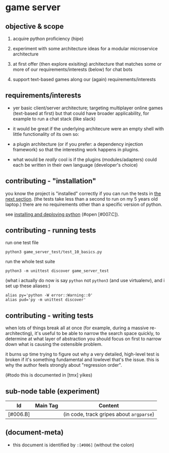 # game server

## objective & scope

  1. acquire python proficiency (hipe)

  1. experiment with some architecture ideas for
     a modular microservice architecture

  1. at first offer (then explore exisiting) architecture
     that matches some or more of our requirements/interests (below)
     for chat bots

  1. support text-based games along our (again) requirements/interests




## requirements/interests

   - yer basic client/server architecture; targeting multiplayer online
     games (text-based at first) but that could have broader applicability,
     for example to run a chat stack (like slack)

   - it would be great if the underlying architecure were an empty shell
     with little functionality of its own so:

   - a plugin architecture (or if you prefer: a dependency injection
     framework) so that the interesting work happens in plugins.

   - what would be *really* cool is if the plugins (modules/adapters)
     could each be written in their own language (developer's choice)




## contributing - "installation"

you know the project is "installed" correctly if you can run the tests
in [the next section](#running-tests). (the tests take less than a second
to run on my 5 years old laptop.) there are no requirements other than
a specific version of python.

see [installing and deploying python](../README.md#018) (#open [#007.C]).




## <a name='running-tests'></a>contributing - running tests

run one test file

    python3 game_server_test/test_10_basics.py


run the whole test suite

    python3 -m unittest discover game_server_test


(what i actually do now is say `python` not `python3` (and use
virtualenv), and i set up these aliases:)

    alias py='python -W error::Warning::0'
    alias pud='py -m unittest discover'




## <a name="regression-order">contributing - writing tests

when lots of things break all at once (for example, during a massive
re-architecting), it's useful to be able to narrow the search space
quickly, to determine at what layer of abstraction you should focus on
first to narrow down what is causing the ostensible problem.

it burns up time trying to figure out why a very detailed, high-level
test is broken if it's something fundamental and lowlevel that's the issue.
this is why the author feels strongly about "regression order".

(#todo this is documented in [tmx] yikes)




## sub-node table (experiment)

|Id                         | Main Tag | Content
|---------------------------|:-----:|-
|[#006.B]                   |       | (in code, track gripes about `argparse`)




## (document-meta)

  - this document is identified by `:[#006]` (without the colon)
